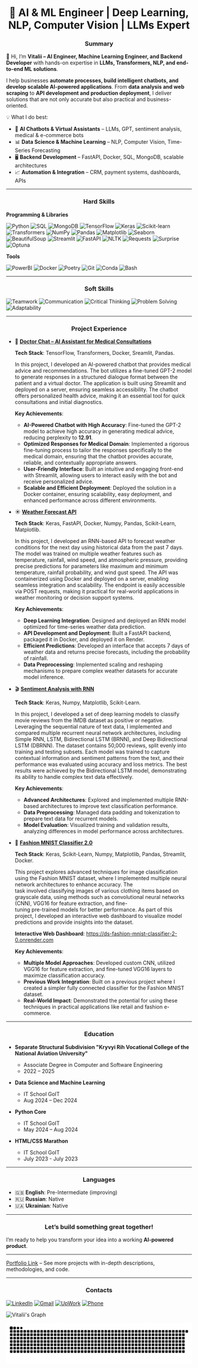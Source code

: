 <h1 align="center">🚀 AI & ML Engineer | Deep Learning, NLP, Computer Vision | LLMs Expert</h1>


<h3 align="center">Summary</h3>

👋 Hi, I’m **Vitalii – AI Engineer, Machine Learning Engineer, and Backend Developer** with hands-on expertise in **LLMs, Transformers, NLP, and end-to-end ML solutions**.

I help businesses **automate processes, build intelligent chatbots, and develop scalable AI-powered applications**. From **data analysis and web scraping** to **API development and production deployment**, I deliver solutions that are not only accurate but also practical and business-oriented.

💡 What I do best:

* 🤖 **AI Chatbots & Virtual Assistants** – LLMs, GPT, sentiment analysis, medical & e-commerce bots
* 📊 **Data Science & Machine Learning** – NLP, Computer Vision, Time-Series Forecasting
* 🖥 **Backend Development** – FastAPI, Docker, SQL, MongoDB, scalable architectures
* 📈 **Automation & Integration** – CRM, payment systems, dashboards, APIs
  
---

<h3 align="center">Hard Skills</h3>

**Programming & Libraries**  

![Python](https://img.shields.io/badge/Python-3776AB?style=for-the-badge&logo=python&logoColor=white)
![SQL](https://img.shields.io/badge/SQL-336791?style=for-the-badge&logo=postgresql&logoColor=white)
![MongoDB](https://img.shields.io/badge/MongoDB-47A248?style=for-the-badge&logo=mongodb&logoColor=white)
![TensorFlow](https://img.shields.io/badge/TensorFlow-FF6F00?style=for-the-badge&logo=tensorflow&logoColor=white)
![Keras](https://img.shields.io/badge/Keras-D00000?style=for-the-badge&logo=keras&logoColor=white)
![Scikit-learn](https://img.shields.io/badge/Scikit--Learn-F7931E?style=for-the-badge&logo=scikitlearn&logoColor=white)
![Transformers](https://img.shields.io/badge/Transformers-FFCA28?style=for-the-badge&logo=huggingface&logoColor=black)
![NumPy](https://img.shields.io/badge/Numpy-013243?style=for-the-badge&logo=numpy&logoColor=white)
![Pandas](https://img.shields.io/badge/Pandas-150458?style=for-the-badge&logo=pandas&logoColor=white)
![Matplotlib](https://img.shields.io/badge/Matplotlib-11557c?style=for-the-badge&logo=plotly&logoColor=white)
![Seaborn](https://img.shields.io/badge/Seaborn-76b900?style=for-the-badge&logo=python&logoColor=white)
![BeautifulSoup](https://img.shields.io/badge/BeautifulSoup-4B8BBE?style=for-the-badge&logo=python&logoColor=white)
![Streamlit](https://img.shields.io/badge/Streamlit-FF4B4B?style=for-the-badge&logo=streamlit&logoColor=white)
![FastAPI](https://img.shields.io/badge/FastAPI-009688?style=for-the-badge&logo=fastapi&logoColor=white)
![NLTK](https://img.shields.io/badge/NLTK-154570?style=for-the-badge&logo=python&logoColor=white)
![Requests](https://img.shields.io/badge/Requests-FF6F20?style=for-the-badge&logo=python&logoColor=white)
![Surprise](https://img.shields.io/badge/Surprise-5A20CB?style=for-the-badge&logo=python&logoColor=white)
![Optuna](https://img.shields.io/badge/Optuna-2D4F8B?style=for-the-badge&logo=python&logoColor=white)


**Tools** 

![PowerBI](https://img.shields.io/badge/PowerBI-F2C811?style=for-the-badge&logo=powerbi&logoColor=black)
![Docker](https://img.shields.io/badge/Docker-2496ED?style=for-the-badge&logo=docker&logoColor=white)
![Poetry](https://img.shields.io/badge/Poetry-60A5FA?style=for-the-badge&logo=python&logoColor=white)
![Git](https://img.shields.io/badge/Git-F05032?style=for-the-badge&logo=git&logoColor=white)
![Conda](https://img.shields.io/badge/Conda-44A833?style=for-the-badge&logo=anaconda&logoColor=white)
![Bash](https://img.shields.io/badge/Bash-121011?style=for-the-badge&logo=gnu-bash&logoColor=white)


---

<h3 align="center">Soft Skills</h3>

![Teamwork](https://img.shields.io/badge/🤝-Teamwork-blue?style=for-the-badge)
![Communication](https://img.shields.io/badge/💬-Communication-green?style=for-the-badge)
![Critical Thinking](https://img.shields.io/badge/🧠-Critical_Thinking-orange?style=for-the-badge)
![Problem Solving](https://img.shields.io/badge/🔍-Problem_Solving-red?style=for-the-badge)
![Adaptability](https://img.shields.io/badge/⚡-Adaptability-purple?style=for-the-badge)

---

<h3 align="center">Project Experience</h3>

- 🚀 [**Doctor Chat – AI Assistant for Medical Consultations**](https://github.com/data-tamer2410/ds-doctor-chat)

  **Tech Stack**: TensorFlow, Transformers, Docker, Sreamlit, Pandas.

  In this project, I developed an AI-powered chatbot that provides medical advice and recommendations. The bot utilizes a fine-tuned GPT-2 model to generate responses in a structured 
  dialogue format between the patient and a virtual doctor. The application is built using Streamlit and deployed on a server, ensuring seamless accessibility. The chatbot offers 
  personalized health advice, making it an essential tool for quick consultations and initial diagnostics.

  **Key Achievements**:  
  - **AI-Powered Chatbot with High Accuracy**: Fine-tuned the GPT-2 model to achieve high accuracy in generating medical advice, reducing perplexity to **12.91**.  
  - **Optimized Responses for Medical Domain**: Implemented a rigorous fine-tuning process to tailor the responses specifically to the medical domain, ensuring that the chatbot provides 
  accurate, reliable, and contextually appropriate answers.  
  - **User-Friendly Interface**: Built an intuitive and engaging front-end with Streamlit, allowing users to interact easily with the bot and receive personalized advice.  
  - **Scalable and Efficient Deployment**: Deployed the solution in a Docker container, ensuring scalability, easy deployment, and enhanced performance across different environments.

- ☀️ [**Weather Forecast API**](https://github.com/data-tamer2410/ds-weather-forecast)

  **Tech Stack**: Keras, FastAPI, Docker, Numpy, Pandas, Scikit-Learn, Matplotlib.

  In this project, I developed an RNN-based API to forecast weather conditions for the next day using historical data from the past 7 days. The model was trained on multiple weather 
  features such as temperature, rainfall, wind speed, and atmospheric pressure, providing precise predictions for parameters like maximum and minimum temperature, rainfall probability, 
  and wind gust speed. The API was containerized using Docker and deployed on a server, enabling seamless integration and scalability. The endpoint is easily accessible via POST 
  requests, making it practical for real-world applications in weather monitoring or decision support systems.

  **Key Achievements**:  
  - **Deep Learning Integration**: Designed and deployed an RNN model optimized for time-series weather data prediction.  
  - **API Development and Deployment**: Built a FastAPI backend, packaged it in Docker, and deployed it on Render.  
  - **Efficient Predictions**: Developed an interface that accepts 7 days of weather data and returns precise forecasts, including the probability of rainfall.  
  - **Data Preprocessing**: Implemented scaling and reshaping mechanisms to prepare complex weather datasets for accurate model inference.  

- 🎬 [**Sentiment Analysis with RNN**](https://github.com/data-tamer2410/ds-sentiment-analysis-with-rnn)

  **Tech Stack**: Keras, Numpy, Matplotlib, Scikit-Learn.

  In this project, I developed a set of deep learning models to classify movie reviews from the IMDB dataset as positive or negative. Leveraging the sequential nature of text data, I 
  implemented and compared multiple recurrent neural network architectures, including Simple RNN, LSTM, Bidirectional LSTM (BRNN), and Deep Bidirectional LSTM (DBRNN). The dataset 
  contains 50,000 reviews, split evenly into training and testing subsets. Each model was trained to capture contextual information and sentiment patterns from the text, and their 
  performance was evaluated using accuracy and loss metrics. The best results were achieved by the Bidirectional LSTM model, demonstrating its ability to handle complex text data 
  effectively.

  **Key Achievements**:
  - **Advanced Architectures**: Explored and implemented multiple RNN-based architectures to improve text classification performance.  
  - **Data Preprocessing**: Managed data padding and tokenization to prepare text data for recurrent models.  
  - **Model Evaluation**: Visualized training and validation results, analyzing differences in model performance across architectures.

- 👕 [**Fashion MNIST Classifier 2.0**](https://github.com/data-tamer2410/ds-fashion-mnist-classifier-2.0)

  **Tech Stack**: Keras, Scikit-Learn, Numpy, Matplotlib, Pandas, Streamlit, Docker.
   
  This project explores advanced techniques for image classification using the Fashion MNIST dataset, where I implemented multiple neural network architectures to enhance accuracy. The  
  task involved classifying images of various clothing items based on grayscale data, using methods such as convolutional neural networks (CNN), VGG16 for feature extraction, and fine-  
  tuning pre-trained models for better performance. As part of this project, I developed an interactive web dashboard to visualize model predictions and provide insights into the 
  dataset. 

  **Interactive Web Dashboard**: https://ds-fashion-mnist-classifier-2-0.onrender.com
  
  **Key Achievements**:
  - **Multiple Model Approaches**: Developed custom CNN, utilized VGG16 for feature extraction, and fine-tuned VGG16 layers to maximize classification accuracy.  
  - **Previous Work Integration**: Built on a previous project where I created a simpler fully connected classifier for the Fashion MNIST dataset.  
  - **Real-World Impact**: Demonstrated the potential for using these techniques in practical applications like retail and fashion e-commerce. 

---

<h3 align="center">Education</h3>

- **Separate Structural Subdivision "Kryvyi Rih Vocational College of the National Aviation University"**
  - Associate Degree in Computer and Software Engineering
  - 2022 – 2025

- **Data Science and Machine Learning**
  - IT School GoIT
  - Aug 2024 – Dec 2024

- **Python Core**
  - IT School GoIT
  - May 2024 – Aug 2024
 
- **HTML/CSS Marathon**
  - IT School GoIT
  - July 2023 - July 2023

---

<h3 align="center">Languages</h3>
 
-  🇬🇧 **English**: Pre-Intermediate (improving)
-  🇷🇺 **Russian**: Native 
-  🇺🇦 **Ukrainian**: Native

---
<h3 align="center">Let’s build something great together!</h3>

I’m ready to help you transform your idea into a working **AI-powered product**.

---

[Portfolio Link](https://github.com/data-tamer2410/Data-Science-Portfolio) – See more projects with in-depth descriptions, methodologies, and code.

---

<h3 align="center">Contacts</h3>

[![LinkedIn](https://img.shields.io/badge/LinkedIn-blue?style=for-the-badge&logo=linkedin)](https://www.linkedin.com/in/vitalii-daineko)
[![Gmail](https://img.shields.io/badge/Gmail-red?style=for-the-badge&logo=gmail&logoColor=white)](mailto:vitaliy.dayneko2410@gmail.com)
[![UpWork](https://img.shields.io/badge/UpWork-14A800?style=for-the-badge&logo=upwork&logoColor=white)](https://www.upwork.com/freelancers/~01e7822b166891b847)
[![Phone](https://img.shields.io/badge/Phone-+38%20(067)%20667--55--80-blue?style=for-the-badge&logo=phone&logoColor=white)](tel:+380676675580)


![Vitalii's Graph](https://github-readme-activity-graph.vercel.app/graph?username=data-tamer2410&theme=tokyo-night)

<div align="center">
  
  ![Snake dark](https://github.com/data-tamer2410/data-tamer2410/blob/output/snake-dark.svg)

</div>
